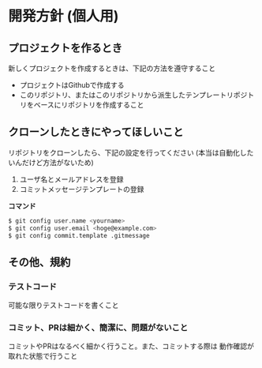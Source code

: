 # 開発方針 (個人用)

## プロジェクトを作るとき

新しくプロジェクトを作成するときは、下記の方法を遵守すること

* プロジェクトはGithubで作成する
* このリポジトリ、またはこのリポジトリから派生したテンプレートリポジトリをベースにリポジトリを作成すること

## クローンしたときにやってほしいこと

リポジトリをクローンしたら、下記の設定を行ってください (本当は自動化したいんだけど方法がないため)

1. ユーザ名とメールアドレスを登録
2. コミットメッセージテンプレートの登録

**コマンド**

```bash
$ git config user.name <yourname>
$ git config user.email <hoge@example.com>
$ git config commit.template .gitmessage
```

## その他、規約

### テストコード

可能な限りテストコードを書くこと

### コミット、PRは細かく、簡潔に、問題がないこと

コミットやPRはなるべく細かく行うこと。また、コミットする際は
動作確認が取れた状態で行うこと

